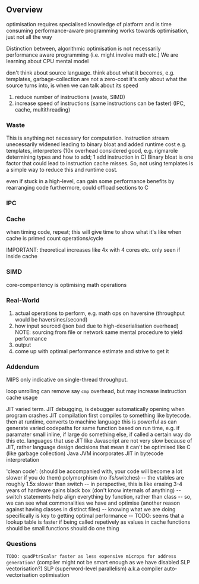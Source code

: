 <!-- SPDX-License-Identifier: zlib-acknowledgement -->
## Overview

optimisation requires specialised knowledge of platform and is time consuming
performance-aware programming works towards optimisation, just not all the way

Distinction between, algorithmic optimisation is not necessarily performance aware programming (i.e. might involve math etc.)
We are learning about CPU mental model

don't think about source language. think about what it becomes, e.g. templates, garbage-collection are not a zero-cost
it's only about what the source turns into, is when we can talk about its speed

1. reduce number of instructions (waste, SIMD)
2. increase speed of instructions (same instructions can be faster) (IPC, cache, multithreading)

### Waste
This is anything not necessary for computation.
Instruction stream unecessarily widened leading to binary bloat and added runtime cost e.g. templates, interpreters (10x overhead considered good, e.g. rigmarole determining types and how to add; 1 add instruction in C)
Binary bloat is one factor that could lead to instruction cache misses. So, not using templates is a simple way to reduce this and runtime cost.

even if stuck in a high-level, can gain some performance benefits by rearranging code
furthermore, could offload sections to C

### IPC


### Cache

when timing code, repeat; this will give time to show what it's like when cache is primed
count operations/cycle

IMPORTANT: theoretical increases like 4x with 4 cores etc. only seen if inside cache

### SIMD
core-compentency is optimising math operations

### Real-World
1. actual operations to perform, e.g. math ops on haversine (throughput would be haversines/second)
2. how input sourced (json bad due to high-deserialisation overhead)
NOTE: sourcing from file or network same mental procedure to yield performance
3. output 
4. come up with optimal performance estimate and strive to get it

### Addendum
MIPS only indicative on single-thread throughput.

loop unrolling can remove say `cmp` overhead, but may increase instruction cache usage

JIT varied term. JIT debugging, is debugger automatically opening when program crashes
JIT compilation first compiles to something like bytecode. then at runtime, converts to machine language
this is powerful as can generate varied codepaths for same function based on run time, 
e.g. if paramater small inline, if large do something else, if called a certain way do this etc.
languages that use JIT like Javascript are not very slow because of JIT, 
rather language design decisions that mean it can't be optimised like C (like garbage collection)
Java JVM incorporates JIT in bytecode interpretation

'clean code':
(should be accompanied with, your code will become a lot slower if you do them)
polymorphism (no ifs/switches)
  -- the vtables are roughly 1.5x slower than switch
  -- in perspective, this is like erasing 3-4 years of hardware gains
black box (don't know internals of anything)
  -- switch statements help align everything by function, rather than class
  -- so, we can see what commonalities we have and optimise (another reason against having classes in distinct files)
  -- knowing what we are doing specifically is key to getting optimal performance 
  -- TODO: seems that a lookup table is faster if being called repetively as values in cache
functions should be small
functions should do one thing

### Questions
`TODO: quadPtrScalar faster as less expensive microps for address generation?` (compiler might not be smart enough as we have disabled SLP vectorisation?)
SLP (superword-level parallelism) a.k.a compiler auto-vectorisation optimisation 
